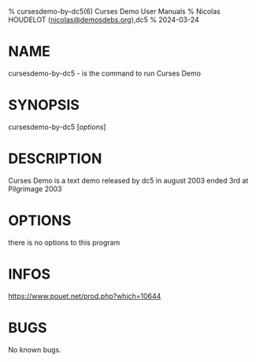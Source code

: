 % cursesdemo-by-dc5(6) Curses Demo User Manuals
% Nicolas HOUDELOT (nicolas@demosdebs.org),dc5
% 2024-03-24

# NAME
cursesdemo-by-dc5 - is the command to run Curses Demo 

# SYNOPSIS
cursesdemo-by-dc5 [*options*]

# DESCRIPTION
Curses Demo  is a text demo released by dc5 in august 2003
ended 3rd at Pilgrimage 2003

# OPTIONS
there is no options to this program

# INFOS
https://www.pouet.net/prod.php?which=10644

# BUGS
No known bugs.
